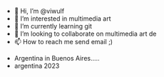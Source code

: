 - 👋 Hi, I’m @viwulf
- 👀 I’m interested in multimedia art
- 🌱 I’m currently learning git
- 💞️ I’m looking to collaborate on multimedia art de
- 📫 How to reach me send email ;)
* Argentina  in Buenos Aires.....
* argentina 2023
